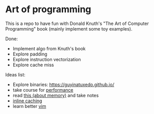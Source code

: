 # Art of programming

This is a repo to have fun with Donald Knuth's "The Art of Computer Programming" book (mainly implement some toy examples).

Done:
* Implement algo from Knuth's book
* Explore padding
* Explore instruction vectorization
* Explore cache miss

Ideas list:
* Explore binaries: https://guyinatuxedo.github.io/
* take course for [performance](https://ocw.mit.edu/courses/electrical-engineering-and-computer-science/6-172-performance-engineering-of-software-systems-fall-2018/lecture-videos/index.htm)
* read [this (about memory)](https://lwn.net/Articles/250967/) and take notes
* [inline caching](https://bernsteinbear.com/blog/inline-caching-quickening/)
* learn better [vim](https://thevaluable.dev/vim-advanced/)
